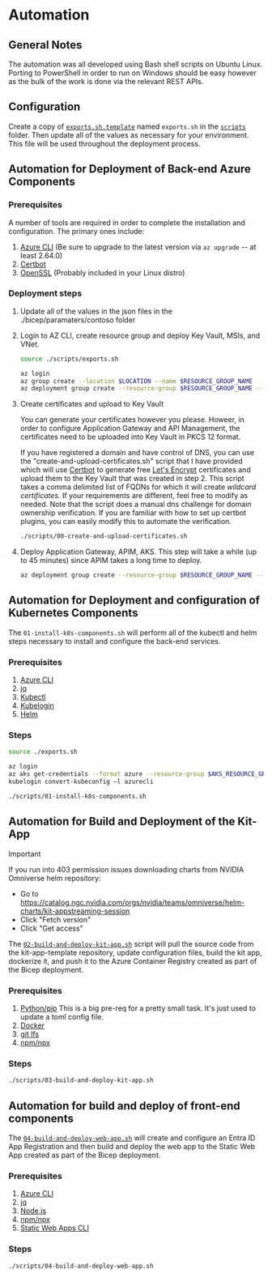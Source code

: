 # Automation

## General Notes

The automation was all developed using Bash shell scripts on Ubuntu Linux. Porting to PowerShell in order to run on Windows should be easy however as the bulk of the work is done via the relevant REST APIs.

## Configuration

Create a copy of [`exports.sh.template`](./scripts/exports.sh.template) named `exports.sh` in the [`scripts`](./scripts) folder. Then update all of the values as necessary for your environment. This file will be used throughout the deployment process.

## Automation for Deployment of Back-end Azure Components

### Prerequisites

A number of tools are required in order to complete the installation and configuration. The primary ones include:

1. [Azure CLI](https://learn.microsoft.com/en-us/cli/azure/) (Be sure to upgrade to the latest version via `az upgrade` -- at least 2.64.0)
2. [Certbot](https://certbot.eff.org/)
3. [OpenSSL](https://www.openssl.org/) (Probably included in your Linux distro)

### Deployment steps

1. Update all of the values in the json files in the ./bicep/paramaters/contoso folder

2. Login to AZ CLI, create resource group and deploy Key Vault, MSIs, and VNet.

    ```bash
    source ./scripts/exports.sh

    az login
    az group create --location $LOCATION --name $RESOURCE_GROUP_NAME
    az deployment group create --resource-group $RESOURCE_GROUP_NAME --template-file ./bicep/step-1.bicep --parameters ./bicep/parameters/contoso/step-1.json
    ```

3. Create certificates and upload to Key Vault

    You can generate your certificates however you please. Howeer, in order to configure Application Gateway and API Management, the certificates need to be uploaded into Key Vault in PKCS 12 format.

    If you have registered a domain and have control of DNS, you can use the "create-and-upload-certificates.sh" script that I have provided which will use [Certbot](https://certbot.eff.org/) to generate free [Let's Encrypt](https://letsencrypt.org/) certificates and upload them to the Key Vault that was created in step 2. This script takes a comma delimited list of FQDNs for which it will create *wildcard certificates.* If your requirements are different, feel free to modify as needed. Note that the script does a manual dns challenge for domain ownership verification. If you are familiar with how to set up certbot plugins, you can easily modify this to automate the verification.

    ```bash
    ./scripts/00-create-and-upload-certificates.sh
    ```

4. Deploy Application Gateway, APIM, AKS. This step will take a while (up to 45 minutes) since APIM takes a long time to deploy.

    ```bash
    az deployment group create --resource-group $RESOURCE_GROUP_NAME --template-file ./bicep/step-2.bicep --parameters ./bicep/parameters/contoso/step-2.json
    ```

## Automation for Deployment and configuration of Kubernetes Components

The `01-install-k8s-components.sh` will perform all of the kubectl and helm steps necessary to install and configure the back-end services.

### Prerequisites

1. [Azure CLI](https://learn.microsoft.com/en-us/cli/azure/)
2. [jq](https://jqlang.github.io/jq/)
3. [Kubectl](https://kubernetes.io/docs/reference/kubectl/)
4. [Kubelogin](https://learn.microsoft.com/en-us/azure/aks/kubelogin-authentication)
5. [Helm](https://helm.sh/)

### Steps

```bash
source ./exports.sh

az login
az aks get-credentials --format azure --resource-group $AKS_RESOURCE_GROUP --name $AKS_CLUSTER_NAME
kubelogin convert-kubeconfig –l azurecli

./scripts/01-install-k8s-components.sh
```

## Automation for Build and Deployment of the Kit-App

> [!IMPORTANT]
> If you run into 403 permission issues downloading charts from NVIDIA Omniverse helm repository:
> - Go to https://catalog.ngc.nvidia.com/orgs/nvidia/teams/omniverse/helm-charts/kit-appstreaming-session
> - Click "Fetch version"
> - Click "Get access"

The [`02-build-and-deploy-kit-app.sh`](./scripts/02-build-and-deploy-kit-app.sh) script will pull the source code from the kit-app-template repository, update configuration files, build the kit app, dockerize it, and push it to the Azure Container Registry created as part of the Bicep deployment.

### Prerequisites

1. [Python/pip](https://www.python.org/downloads/) This is a big pre-req for a pretty small task. It's just used to update a toml config file.
2. [Docker](https://www.docker.com/)
3. [git lfs](https://git-lfs.github.com/)
4. [npm/npx](https://www.npmjs.com/)

### Steps

```bash
./scripts/03-build-and-deploy-kit-app.sh
```

## Automation for build and deploy of front-end components

The [`04-build-and-deploy-web-app.sh`](./scripts/04-build-and-deploy-web-app.sh) will create and configure an Entra ID App Registration and then build and deploy the web app to the Static Web App created as part of the Bicep deployment.

### Prerequisites

1. [Azure CLI](https://learn.microsoft.com/en-us/cli/azure/)
2. [jq](https://jqlang.github.io/jq/)
3. [Node.js](https://nodejs.org/)
4. [npm/npx](https://www.npmjs.com/)
5. [Static Web Apps CLI](https://azure.github.io/static-web-apps-cli/)

### Steps

```bash
./scripts/04-build-and-deploy-web-app.sh
```
